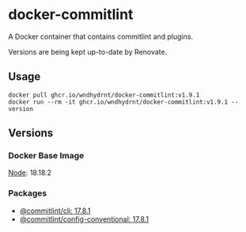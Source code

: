 # docker-commitlint

A Docker container that contains commitlint and plugins.

Versions are being kept up-to-date by Renovate.

## Usage

```shell
docker pull ghcr.io/wndhydrnt/docker-commitlint:v1.9.1
docker run --rm -it ghcr.io/wndhydrnt/docker-commitlint:v1.9.1 --version
```

## Versions

### Docker Base Image

[Node](https://hub.docker.com/_/node): 18.18.2

### Packages

- [@commitlint/cli: 17.8.1](https://www.npmjs.com/package/@commitlint/cli/v/17.8.1)
- [@commitlint/config-conventional: 17.8.1](https://www.npmjs.com/package/@commitlint/config-conventional/v/17.8.1)
